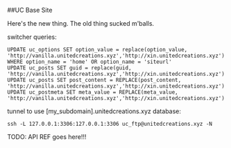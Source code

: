 ##UC Base Site

Here's the new thing. The old thing sucked m'balls.

switcher queries:

```
UPDATE uc_options SET option_value = replace(option_value, 'http://vanilla.unitedcreations.xyz','http://xin.unitedcreations.xyz') WHERE option_name = 'home' OR option_name = 'siteurl'
UPDATE uc_posts SET guid = replace(guid, 'http://vanilla.unitedcreations.xyz','http://xin.unitedcreations.xyz')
UPDATE uc_posts SET post_content = REPLACE(post_content, 'http://vanilla.unitedcreations.xyz','http://xin.unitedcreations.xyz')
UPDATE uc_postmeta SET meta_value = REPLACE(meta_value, 'http://vanilla.unitedcreations.xyz','http://xin.unitedcreations.xyz')
```


tunnel to use [my_subdomain].unitedcreations.xyz database:
```
ssh -L 127.0.0.1:3306:127.0.0.1:3306 uc_ftp@unitedcreations.xyz -N
```


TODO: API REF goes here!!!
